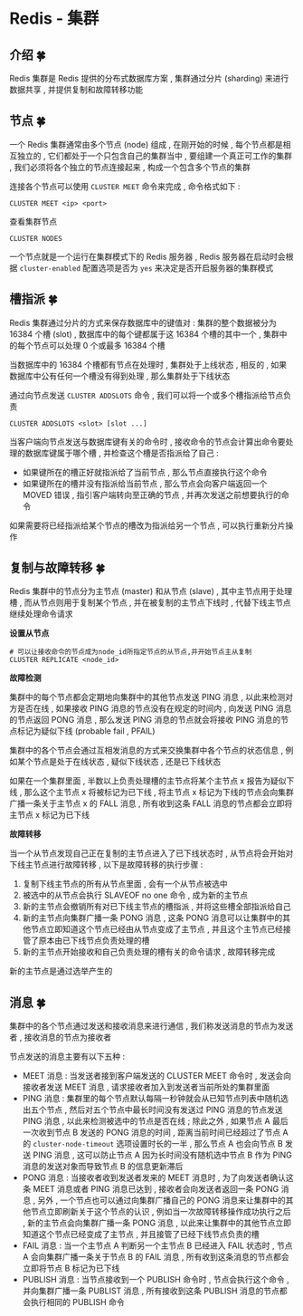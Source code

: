 # Redis - 集群




<extoc></extoc>

## 介绍  🍀

Redis 集群是 Redis 提供的分布式数据库方案 , 集群通过分片 (sharding) 来进行数据共享 , 并提供复制和故障转移功能

## 节点  🍀

一个 Redis 集群通常由多个节点 (node) 组成 , 在刚开始的时候 , 每个节点都是相互独立的 , 它们都处于一个只包含自己的集群当中 , 要组建一个真正可工作的集群 , 我们必须将各个独立的节点连接起来 , 构成一个包含多个节点的集群

连接各个节点可以使用 `CLUSTER MEET` 命令来完成 , 命令格式如下 : 

```shell
CLUSTER MEET <ip> <port>
```

查看集群节点

```shell
CLUSTER NODES
```

一个节点就是一个运行在集群模式下的 Redis 服务器 , Redis 服务器在启动时会根据 `cluster-enabled` 配置选项是否为 `yes` 来决定是否开启服务器的集群模式

## 槽指派  🍀

Redis 集群通过分片的方式来保存数据库中的键值对 : 集群的整个数据被分为 16384 个槽 (slot) , 数据库中的每个键都属于这 16384 个槽的其中一个 , 集群中的每个节点可以处理 0 个或最多 16384 个槽

当数据库中的 16384 个槽都有节点在处理时 , 集群处于上线状态 , 相反的 , 如果数据库中公有任何一个槽没有得到处理 , 那么集群处于下线状态

通过向节点发送 `CLUSTER ADDSLOTS` 命令 , 我们可以将一个或多个槽指派给节点负责

```shell
CLUSTER ADDSLOTS <slot> [slot ...]
```

当客户端向节点发送与数据库键有关的命令时 , 接收命令的节点会计算出命令要处理的数据库键属于哪个槽 , 并检查这个槽是否指派给了自己 : 

- 如果键所在的槽正好就指派给了当前节点 , 那么节点直接执行这个命令
- 如果键所在的槽并没有指派给当前节点 , 那么节点会向客户端返回一个 MOVED 错误 , 指引客户端转向至正确的节点 , 并再次发送之前想要执行的命令

如果需要将已经指派给某个节点的槽改为指派给另一个节点 , 可以执行重新分片操作 

## 复制与故障转移  🍀

Redis 集群中的节点分为主节点 (master) 和从节点 (slave) , 其中主节点用于处理槽 , 而从节点则用于复制某个节点 , 并在被复制的主节点下线时 , 代替下线主节点继续处理命令请求

**设置从节点**

```shell
# 可以让接收命令的节点成为node_id所指定节点的从节点,并开始节点主从复制
CLUSTER REPLICATE <node_id>
```

**故障检测**

集群中的每个节点都会定期地向集群中的其他节点发送 PING 消息 , 以此来检测对方是否在线 , 如果接收 PING 消息的节点没有在规定的时间内 , 向发送 PING 消息的节点返回 PONG 消息 , 那么发送 PING 消息的节点就会将接收 PING 消息的节点标记为疑似下线 (probable fail , PFAIL)

集群中的各个节点会通过互相发消息的方式来交换集群中各个节点的状态信息 , 例如某个节点是处于在线状态 , 疑似下线状态 , 还是已下线状态

如果在一个集群里面 , 半数以上负责处理槽的主节点将某个主节点 x 报告为疑似下线 , 那么这个主节点 x 将被标记为已下线 , 将主节点 x 标记为下线的节点会向集群广播一条关于主节点 x 的 FALL 消息 , 所有收到这条 FALL 消息的节点都会立即将主节点 x 标记为已下线

**故障转移**

当一个从节点发现自己正在复制的主节点进入了已下线状态时 , 从节点将会开始对下线主节点进行故障转移 , 以下是故障转移的执行步骤 : 

1. 复制下线主节点的所有从节点里面 , 会有一个从节点被选中
2. 被选中的从节点会执行 SLAVEOF no one 命令 , 成为新的主节点
3. 新的主节点会撤销所有对已下线主节点的槽指派 , 并将这些槽全部指派给自己
4. 新的主节点向集群广播一条 PONG 消息 , 这条 PONG 消息可以让集群中的其他节点立即知道这个节点已经由从节点变成了主节点 , 并且这个主节点已经接管了原本由已下线节点负责处理的槽
5. 新的主节点开始接收和自己负责处理的槽有关的命令请求 , 故障转移完成

新的主节点是通过选举产生的

## 消息  🍀

集群中的各个节点通过发送和接收消息来进行通信 , 我们称发送消息的节点为发送者 , 接收消息的节点为接收者

节点发送的消息主要有以下五种 : 

- MEET 消息 : 当发送者接到客户端发送的 CLUSTER MEET 命令时 , 发送会向接收者发送 MEET 消息 , 请求接收者加入到发送者当前所处的集群里面
- PING 消息 : 集群里的每个节点默认每隔一秒钟就会从已知节点列表中随机选出五个节点 , 然后对五个节点中最长时间没有发送过 PING 消息的节点发送 PING 消息 , 以此来检测被选中的节点是否在线 ; 除此之外 , 如果节点 A 最后一次收到节点 B 发送的 PONG 消息的时间 , 距离当前时间已经超过了节点 A 的 `cluster-node-timeout` 选项设置时长的一半 , 那么节点 A 也会向节点 B 发送 PING 消息 , 这可以防止节点 A 因为长时间没有随机选中节点 B 作为 PING 消息的发送对象而导致节点 B 的信息更新滞后
- PONG 消息 : 当接收者收到发送者发来的 MEET 消息时 , 为了向发送者确认这条 MEET 消息或者 PING 消息已达到 , 接收者会向发送者返回一条 PONG 消息 , 另外 , 一个节点也可以通过向集群广播自己的 PONG 消息来让集群中的其他节点立即刷新关于这个节点的认识 , 例如当一次故障转移操作成功执行之后 , 新的主节点会向集群广播一条 PONG 消息 , 以此来让集群中的其他节点立即知道这个节点已经变成了主节点 , 并且接管了已经下线节点负责的槽
- FAIL 消息 : 当一个主节点 A 判断另一个主节点 B 已经进入 FAIL 状态时 , 节点 A 会向集群广播一条关于节点 B 的 FAIL 消息 , 所有收到这条消息的节点都会立即将节点 B 标记为已下线
- PUBLISH 消息 : 当节点接收到一个 PUBLISH 命令时 , 节点会执行这个命令 , 并向集群广播一条 PUBLIST 消息 , 所有接收到这条 PUBLISH 消息的节点都会执行相同的 PUBLISH 命令









